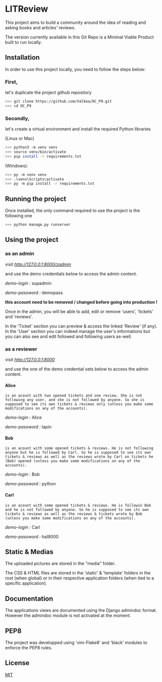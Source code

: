 # LITReview

This project aims to build a community around the idea of reading and asking books and articles' reviews.

The version currently available in this Git Repo is a Minimal Viable Product built to run locally.

## Installation

In order to use this project locally, you need to follow the steps below:

### First, 
let's duplicate the project github repository

```bash
>>> git clone https://github.com/Valkea/OC_P9.git
>>> cd OC_P9
```

### Secondly,
let's create a virtual environment and install the required Python libraries

(Linux or Mac)
```bash
>>> python3 -m venv venv
>>> source venv/bin/activate
>>> pip install -r requirements.txt
```

(Windows):
```bash
>>> py -m venv venv
>>> .\venv\Scripts\activate
>>> py -m pip install -r requirements.txt
```

## Running the project

Once installed, the only command required to use the project is the following one

```bash
>>> python manage.py runserver
```

## Using the project

### as an admin

visit *http://127.0.0.1:8000/zadmin*

and use the demo credentials below to access the admin content.

*demo-login :* supadmin

*demo-password :* demopass

**this account need to be removed / changed before going into production !**

Once in the admin, you will be able to add, edit or remove 'users', 'tickets' and 'reviews'.

In the 'Ticket' section you can preview & access the linked 'Review' (if any).
In the 'User' section you can indeed manage the user's informations but you can also see and edit followed and following users as-well.


### as a reviewer

visit *http://127.0.0.1:8000*

and use the one of the demo credential sets below to access the admin content.

#### Alice
```
is an acount with two opened tickets and one review. She is not following any user, and she is not followed by anyone. So she is supposed to see its own tickets & reviews only (unless you make some modifications on any of the accounts).
```

*demo-login :* Alice

*demo-password :* lapin


#### Bob
```
is an acount with some opened tickets & reviews. He is not following anyone but he is followed by Carl. So he is supposed to see its own tickets & reviews as well as the reviews wrote by Carl on tickets he (Bob) opened (unless you make some modifications on any of the accounts).
```

*demo-login :* Bob	

*demo-password :* python


#### Carl
```
is an acount with some opened tickets & reviews. He is followin Bob and he is not followed by anyone. So he is supposed to see its own tickets & reviews as well as the reviews & tickets wrote by Bob (unless you make some modifications on any of the accounts).
```

*demo-login :* Carl	

*demo-password :* hal9000

## Static & Medias

The uploaded pictures are stored in the "media" folder.

The CSS & HTML files are stored in the 'static' & 'template' folders in the root (when global) or in their respective application folders (when tied to a specific application).


## Documentation

The applications views are documented using the Django admindoc format.
However the admindoc module is not activated at the moment.


## PEP8

The project was developped using 'vim-Flake8' and 'black' modules to enforce the PEP8 rules.


## License
[MIT](https://choosealicense.com/licenses/mit/)
